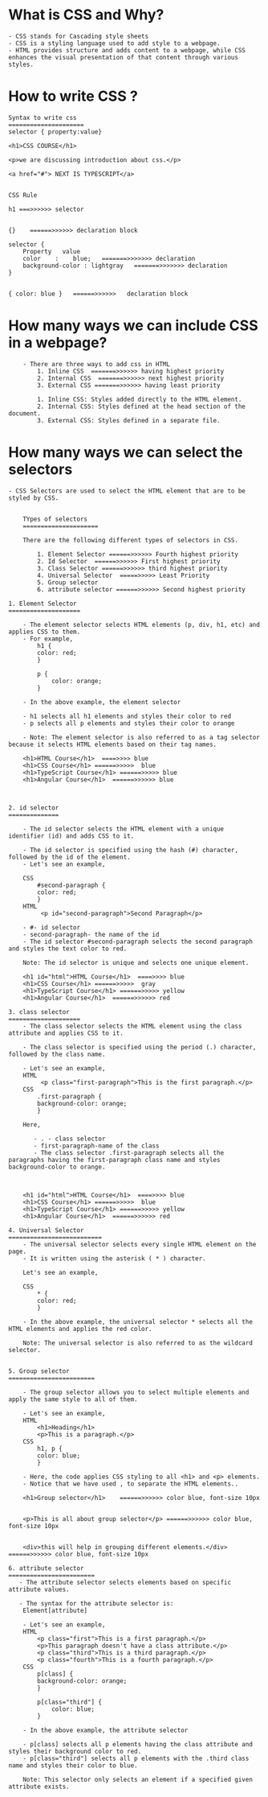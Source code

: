 
What is CSS  and Why?
=========================================================

    - CSS stands for Cascading style sheets
    - CSS is a styling language used to add style to a webpage.
    - HTML provides structure and adds content to a webpage, while CSS enhances the visual presentation of that content through various styles.

How to write CSS ?
=============================================================

    Syntax to write css
    =====================
    selector { property:value}

    <h1>CSS COURSE</h1>

    <p>we are discussing introduction about css.</p>

    <a href="#"> NEXT IS TYPESCRIPT</a>


    CSS Rule

    h1 ===>>>>>> selector


    {}    ======>>>>>> declaration block

    selector {
        Property   value
        color    :    blue;   =======>>>>>>> declaration
        background-color : lightgray   =======>>>>>>> declaration
    }


    { color: blue }   ======>>>>>>   declaration block


How many ways we can include CSS in a webpage?
=================================================

        - There are three ways to add css in HTML
            1. Inline CSS  =======>>>>>> having highest priority
            2. Internal CSS  =======>>>>>> next highest priority
            3. External CSS =======>>>>>> having least priority

            1. Inline CSS: Styles added directly to the HTML element.
            2. Internal CSS: Styles defined at the head section of the document.
            3. External CSS: Styles defined in a separate file.

How many ways we can select the selectors
===========================================

    - CSS Selectors are used to select the HTML element that are to be styled by CSS.


        TYpes of selectors
        =====================

        There are the following different types of selectors in CSS.

            1. Element Selector ======>>>>>> Fourth highest priority
            2. Id Selector  ======>>>>>> First highest priority
            3. Class Selector ======>>>>>> third highest priority
            4. Universal Selector  =====>>>>> Least Priority
            5. Group selector
            6. attribute selector ======>>>>>> Second highest priority

    1. Element Selector
    ====================

        - The element selector selects HTML elements (p, div, h1, etc) and applies CSS to them. 
        - For example,
            h1 {
            color: red;
            }

            p {
                color: orange;
            }

        - In the above example, the element selector

        - h1 selects all h1 elements and styles their color to red
        - p selects all p elements and styles their color to orange

        - Note: The element selector is also referred to as a tag selector because it selects HTML elements based on their tag names.

        <h1>HTML Course</h1>  ====>>>> blue
        <h1>CSS Course</h1> ======>>>>>  blue
        <h1>TypeScript Course</h1> ======>>>>> blue
        <h1>Angular Course</h1>  ======>>>>>> blue



    2. id selector
    ==============

        - The id selector selects the HTML element with a unique identifier (id) and adds CSS to it.

        - The id selector is specified using the hash (#) character, followed by the id of the element.
        - Let's see an example,

        CSS
            #second-paragraph {
            color: red;
            }
        HTML
             <p id="second-paragraph">Second Paragraph</p>

        - #- id selector
        - second-paragraph- the name of the id
        - The id selector #second-paragraph selects the second paragraph and styles the text color to red.

        Note: The id selector is unique and selects one unique element.

        <h1 id="html">HTML Course</h1>  ====>>>> blue
        <h1>CSS Course</h1> ======>>>>>  gray
        <h1>TypeScript Course</h1> ======>>>>> yellow
        <h1>Angular Course</h1>  ======>>>>>> red

    3. class selector
    ====================
        - The class selector selects the HTML element using the class attribute and applies CSS to it.

        - The class selector is specified using the period (.) character, followed by the class name.

        - Let's see an example,
        HTML
             <p class="first-paragraph">This is the first paragraph.</p>
        CSS
            .first-paragraph {
            background-color: orange;
            }

        Here,

           - . - class selector
           - first-paragraph-name of the class
           - The class selector .first-paragraph selects all the paragraphs having the first-paragraph class name and styles background-color to orange.



        <h1 id="html">HTML Course</h1>  ====>>>> blue
        <h1>CSS Course</h1> ======>>>>>  blue
        <h1>TypeScript Course</h1> ======>>>>> yellow
        <h1>Angular Course</h1>  ======>>>>>> red

    4. Universal Selector
    ==========================
        - The universal selector selects every single HTML element on the page. 
        - It is written using the asterisk ( * ) character.

        Let's see an example,

        CSS
            * {
            color: red;
            }

        - In the above example, the universal selector * selects all the HTML elements and applies the red color.

        Note: The universal selector is also referred to as the wildcard selector.


    5. Group selector
    ========================

        - The group selector allows you to select multiple elements and apply the same style to all of them.

        - Let's see an example,
        HTML
            <h1>Heading</h1>
            <p>This is a paragraph.</p>
        CSS
            h1, p {
            color: blue;
            }

        - Here, the code applies CSS styling to all <h1> and <p> elements. 
        - Notice that we have used , to separate the HTML elements..

        <h1>Group selector</h1>    ======>>>>>> color blue, font-size 10px


        <p>This is all about group selector</p> ======>>>>>> color blue, font-size 10px


        <div>this will help in grouping different elements.</div> ======>>>>>> color blue, font-size 10px

    6. attribute selector
    ========================
       - The attribute selector selects elements based on specific attribute values.

       - The syntax for the attribute selector is:
        Element[attribute]

        - Let's see an example,
        HTML
            <p class="first">This is a first paragraph.</p>
            <p>This paragraph doesn't have a class attribute.</p>
            <p class="third">This is a third paragraph.</p>
            <p class="fourth">This is a fourth paragraph.</p>
        CSS
            p[class] {
            background-color: orange;
            }

            p[class="third"] {
                color: blue;
            }

        - In the above example, the attribute selector

        - p[class] selects all p elements having the class attribute and styles their background color to red.
        - p[class="third"] selects all p elements with the .third class name and styles their color to blue.

        Note: This selector only selects an element if a specified given attribute exists.

